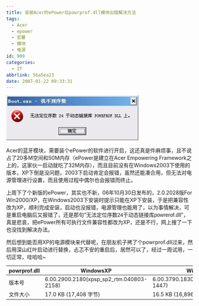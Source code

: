 ```yaml
---
title: 安装Acer的ePower后powrprof.dll模块出错解决方法
tags:
  - Acer
  - epower
  - 宏碁
  - 模块
  - 电源
id: 909
categories:
  - IT
abbrlink: 56a5ea23
date: 2007-01-22 09:33:31
---
```


![无法定位序数24于动态链接库powrerof.dll](/images/2007/01/22_200701272035453083_12740.jpg)

Acer的蓝牙模块，需要装个ePower的软件进行开启，这还真是件麻烦事，且不说占了20多M空间和50M内存（ePower是建立在Acer Empowering Framework之上的，这家伙一启动就吃了32M内存），而且目前没有在Windows2003下使用的版本，XP下倒是没问题，2003下启动肯定会报错，虽然还能凑合用，但无法对电源管理进行设置，而且使用过程中偶尔也会报错而终止。

上周下了个新版的ePower，其实也不新，06年10月30日发布的，2.0.2028版For Win2000/XP，在Windows2003下安装时提示只能在XP下安装，于是把兼容性改为XP，顺利完成安装，启动也没报错，电源管理也能用了，以为事情解决，可是重启电脑后又报错了，还是那句&ldquo;<font face="Arial">无法定位序数24于动态链接库powrerof.dll</font>&rdquo;，真是悲哀，把ePower所有可执行文件兼容性都改为XP，还是不行，网上搜了一下也没找到解决办法。

然后想到能否用XP的电源模块来代替呢，在朋友机子拷了个powrprof.dll过来，然后用深山红叶启动进行替换，忐忑不安的重启后，居然可以了，经过一周试用，一切正常，哇哈哈~


powrprof.dll | WindowsXP | Windows2003
 -- | --| --
 版本号|6.00.2900.2180(xpsp_sp2_rtm.040803-2158)|6.00.3790.1830(srv03_sp1_rtm.050324-1447)
 文件大小|17.0 KB (17,408 字节)|16.5 KB (16,896 字节)